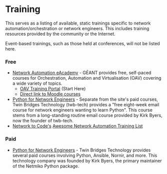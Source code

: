 # Training
This serves as a listing of available, static trainings specific to network automation/orchestration or network engineers. This includes training resources provided by the community or the Internet.

Event-based trainings, such as those held at conferences, will not be listed here.

### Free

- [Network Automation eAcademy](https://wiki.geant.org/display/NETDEV/OAV+Training+Portal) - GÉANT provides free, self-paced courses for Orchestration, Automation and Virtualisation (OAV) covering a wide variety of topics.
  - [OAV Training Portal](https://wiki.geant.org/display/NETDEV/OAV+Training+Portal) (Start Here)
  - [Direct link to Moodle courses](https://e-academy.geant.org/moodle/course/index.php?categoryid=20)
- [Python for Network Engineers](https://pynet.twb-tech.com/free-python-course.html) - Separate from the site's paid courses, Twin Bridges Technology (twb-tech) provides a "free eight-week email course for network engineers wanting to learn Python". This course stems from a long-standing routine email course provided by Kirk Byers, now the founder of twb-tech.
- [Network to Code's](http://www.networktocode.com/community/) [Awesome Network Automation Training List](https://github.com/networktocode/awesome-network-automation)

### Paid

- [Python for Network Engineers](https://pynet.twb-tech.com/network-automation-courses.html) - Twin Bridges Technology provides several paid courses involving Python, Ansible, Nornir, and more. This technology company was founded by Kirk Byers, the primary maintainer of the Netmiko Python package.


